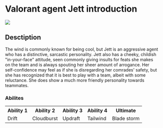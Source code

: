 <!DOCTYPE html>
<html>
<head>
<h1>Valorant agent Jett introduction</h1>
<img src=https://www.theloadout.com/wp-content/sites/theloadout/2022/06/valorant-jett-icebox-exploit-550x309.jpg>
</head>
<body>
<h2>Desctiption</h2>
<p>
The wind is commonly known for being cool, but Jett is an aggressive agent who has a distinctive, sarcastic personality. Jett also has a cheeky, childish "in-your-face" attitude, seen commonly giving insults for feats she makes on the team and is always spouting her sheer amount of arrogance. Her self-confidence may feel as if she is disregarding her comrades' safety, but she has recognized that it is best to play with a team, albeit with some reluctance. She does show a much more friendly personality towards teammates.
</p>
<h3>Abilites</h>
<table>
  <tr>
    <th>Ability 1</th>
    <th>Ability 2</th>
    <th>Ability 3</th>
    <th>Ability 4</th>
    <th>Ultimate</th>
  </tr>
  <tr>
    <td>Drift</td>
    <td>Cloudburst</td>
    <td>Updraft</td>
    <td>Tailwind</td>
    <td>Blade storm</td>
  </tr>
</body>
</html>
